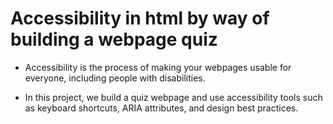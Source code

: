 # Accessibility in html by way of building a webpage quiz

- Accessibility is the process of making your webpages usable for everyone, including people with disabilities.

- In this project, we build a quiz webpage and use accessibility tools such as keyboard shortcuts, ARIA attributes, and design best practices.
